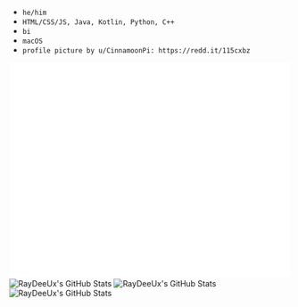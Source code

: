 * `he/him`
* `HTML/CSS/JS, Java, Kotlin, Python, C++`
* `bi`
* `macOS`
* `profile picture by u/CinnamoonPi: https://redd.it/115cxbz`

<picture>
  <img src="/github-metrics.svg" alt="Metrics">
</picture>
<img src="https://github-readme-stats.vercel.app/api/top-langs/?username=RayDeeUx&theme=algolia&show_icons=true&hide_border=true&layout=compact" alt="RayDeeUx's GitHub Stats" />
<img src="https://github-readme-stats.vercel.app/api?username=RayDeeUx&theme=algolia&show_icons=true&hide_border=true&count_private=true" alt="RayDeeUx's GitHub Stats" />
<img src="https://streak-stats.demolab.com?user=RayDeeUx&theme=algolia&hide_border=true" alt="RayDeeUx's GitHub Stats" />
